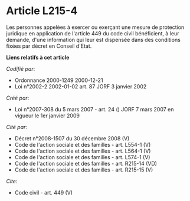 # Article L215-4

Les personnes appelées à exercer ou exerçant une mesure de protection juridique en application de l'article 449 du code civil
bénéficient, à leur demande, d'une information qui leur est dispensée dans des conditions fixées par décret en Conseil
d'Etat.

**Liens relatifs à cet article**

_Codifié par_:

  - Ordonnance 2000-1249 2000-12-21
  - Loi n°2002-2 2002-01-02 art. 87 JORF 3 janvier 2002

_Créé par_:

  - Loi n°2007-308 du 5 mars 2007 - art. 24 () JORF 7 mars 2007 en vigueur le 1er janvier 2009

_Cité par_:

  - Décret n°2008-1507 du 30 décembre 2008 (V)
  - Code de l'action sociale et des familles - art. L554-1 (V)
  - Code de l'action sociale et des familles - art. L564-1 (V)
  - Code de l'action sociale et des familles - art. L574-1 (V)
  - Code de l'action sociale et des familles - art. R215-14 (VD)
  - Code de l'action sociale et des familles - art. R215-15 (V)

_Cite_:

  - Code civil - art. 449 (V)
